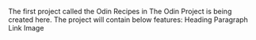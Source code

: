 The first project called the Odin Recipes in The Odin Project is being created here.
The project will contain below features:
Heading
Paragraph
Link
Image
